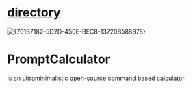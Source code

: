 # [directory](https://nobodyteam.com)

![{701B7182-5D2D-450E-BEC8-13720B588878}](https://github.com/user-attachments/assets/39baf561-0ec5-4abc-9259-973f9c328635)

# PromptCalculator
Is an ultraminimalistic open-source command based calculator.
